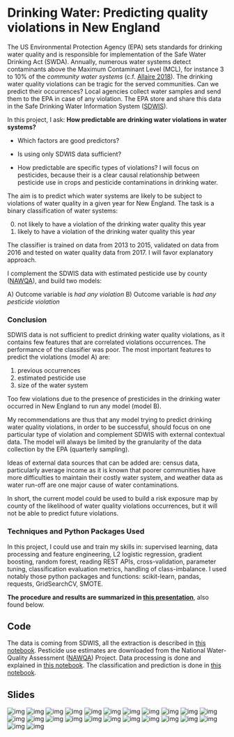 # Drinking Water: Predicting quality violations in New England

The US Environmental Protection Agency (EPA) sets standards for drinking water quality and is responsible for implementation of the Safe Water Drinking Act (SWDA). Annually, numerous water systems detect contaminants above the Maximum Contaminant Level (MCL), for instance 3 to 10% of the _community water systems_ (c.f. [Allaire 2018](https://www.pnas.org/content/115/9/2078)). The drinking water quality violations can be tragic for the served communities. Can we predict their occurrences? Local agencies collect water samples and send them to the EPA in case of any violation. The EPA store and share this data in the Safe Drinking Water Information System ([SDWIS](https://www.epa.gov/enviro/sdwis-model)).

In this project, I ask: **How predictable are drinking water violations in water systems?**

* Which factors are good predictors?

* Is using only SDWIS data sufficient?

* How predictable are specific types of violations? I will focus on pesticides, because their is a clear causal relationship between pesticide use in crops and pesticide contaminations in drinking water.

The aim is to predict which water systems are likely to be subject to violations of water quality in a given year for New England. The task is a binary classification of water systems:  

0) not likely to have a violation of the drinking water quality this year
1) likely to have a violation of the drinking water quality this year

The classifier is trained on data from 2013 to 2015, validated on data from 2016 and tested on water quality data from 2017. I will favor explanatory approach.  

I complement the SDWIS data with estimated pesticide use by county ([NAWQA](https://water.usgs.gov/nawqa/pnsp/usage/maps/county-level/)), and build two models:  

A) Outcome variable is _had any violation_ 
B) Outcome variable is _had any pesticide violation_  

### Conclusion

SDWIS data is not sufficient to predict drinking water quality violations, as it contains few features that are correlated violations occurrences. The performance of the classifier was poor. The most important features to predict the violations (model A) are:  

1. previous occurrences
2. estimated pesticide use
3. size of the water system

Too few violations due to the presence of presticides in the drinking water occurred in New England to run any model (model B).   

My recommendations are thus that any model trying to predict drinking water quality violations, in order to be successful, should focus on one particular type of violation and complement SDWIS with external contextual data. The model will always be limited by the granularity of the data collection by the EPA (quarterly sampling).  

Ideas of external data sources that can be added are: census data, particularly average income as it is known that poorer communities have more difficulties to maintain their costly water system, and weather data as water run-off are one major cause of water contaminations.  

In short, the current model could be used to build a risk exposure map by county of the likelihood of water quality violations occurrences, but it will not be able to predict future violations.  

### Techniques and Python Packages Used

In this project, I could use and train my skills in: supervised learning, data processing and feature engineering, L2 logistic regression, gradient boosting, random forest, reading REST APIs, cross-validation, parameter tuning, classification evaluation metrics, handling of class-imbalance. I used notably those python packages and functions: scikit-learn, pandas, requests, GridSearchCV, SMOTE.  

**The procedure and results are summarized in [this presentation](https://docs.google.com/presentation/d/1_BFCSApEwgKDsnK_6E4I5ZDO8wfYpLv-QmWbZlTdxt4/edit?usp=sharing)**, also found below.

## Code

The data is coming from SDWIS, all the extraction is described in [this notebook](https://github.com/de-la-viz/pesticides_in_drinking_water/blob/master/code/Data_Extraction.ipynb). Pesticide use estimates are downloaded from the National Water-Quality Assessment ([NAWQA](https://water.usgs.gov/nawqa/pnsp/usage/maps/county-level/)) Project. Data processing is done and explained in [this notebook](https://github.com/de-la-viz/pesticides_in_drinking_water/blob/master/code/Data_Processing_and_Feature_Engineering.ipynb). The classification and prediction is done in [this notebook](https://github.com/de-la-viz/pesticides_in_drinking_water/blob/master/code/Classification.ipynb).

## Slides

![img](documents/slides%20as%20png/Predicting%20Drinking%20Water%20Quality%20Violations%20in%20New%20England%20(1).png)
![img](documents/slides%20as%20png/Predicting%20Drinking%20Water%20Quality%20Violations%20in%20New%20England%20(2).png)
![img](documents/slides%20as%20png/Predicting%20Drinking%20Water%20Quality%20Violations%20in%20New%20England%20(3).png)
![img](documents/slides%20as%20png/Predicting%20Drinking%20Water%20Quality%20Violations%20in%20New%20England%20(4).png)
![img](documents/slides%20as%20png/Predicting%20Drinking%20Water%20Quality%20Violations%20in%20New%20England%20(5).png)
![img](documents/slides%20as%20png/Predicting%20Drinking%20Water%20Quality%20Violations%20in%20New%20England%20(6).png)
![img](documents/slides%20as%20png/Predicting%20Drinking%20Water%20Quality%20Violations%20in%20New%20England%20(7).png)
![img](documents/slides%20as%20png/Predicting%20Drinking%20Water%20Quality%20Violations%20in%20New%20England%20(8).png)
![img](documents/slides%20as%20png/Predicting%20Drinking%20Water%20Quality%20Violations%20in%20New%20England%20(9).png)
![img](documents/slides%20as%20png/Predicting%20Drinking%20Water%20Quality%20Violations%20in%20New%20England%20(10).png)
![img](documents/slides%20as%20png/Predicting%20Drinking%20Water%20Quality%20Violations%20in%20New%20England%20(11).png)
![img](documents/slides%20as%20png/Predicting%20Drinking%20Water%20Quality%20Violations%20in%20New%20England%20(12).png)
![img](documents/slides%20as%20png/Predicting%20Drinking%20Water%20Quality%20Violations%20in%20New%20England%20(13).png)
![img](documents/slides%20as%20png/Predicting%20Drinking%20Water%20Quality%20Violations%20in%20New%20England%20(14).png)
![img](documents/slides%20as%20png/Predicting%20Drinking%20Water%20Quality%20Violations%20in%20New%20England%20(15).png)
![img](documents/slides%20as%20png/Predicting%20Drinking%20Water%20Quality%20Violations%20in%20New%20England%20(16).png)
![img](documents/slides%20as%20png/Predicting%20Drinking%20Water%20Quality%20Violations%20in%20New%20England%20(17).png)
![img](documents/slides%20as%20png/Predicting%20Drinking%20Water%20Quality%20Violations%20in%20New%20England%20(18).png)
![img](documents/slides%20as%20png/Predicting%20Drinking%20Water%20Quality%20Violations%20in%20New%20England%20(19).png)
![img](documents/slides%20as%20png/Predicting%20Drinking%20Water%20Quality%20Violations%20in%20New%20England%20(20).png)
![img](documents/slides%20as%20png/Predicting%20Drinking%20Water%20Quality%20Violations%20in%20New%20England%20(21).png)
![img](documents/slides%20as%20png/Predicting%20Drinking%20Water%20Quality%20Violations%20in%20New%20England%20(22).png)
![img](documents/slides%20as%20png/Predicting%20Drinking%20Water%20Quality%20Violations%20in%20New%20England%20(23).png)
![img](documents/slides%20as%20png/Predicting%20Drinking%20Water%20Quality%20Violations%20in%20New%20England%20(24).png)
